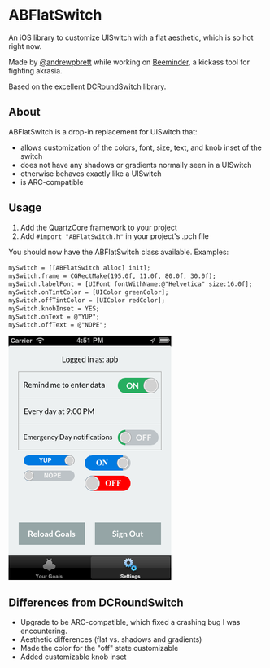 ABFlatSwitch
============

An iOS library to customize UISwitch with a flat aesthetic, which is so hot right now. 

Made by [@andrewpbrett](http://twitter.com/andrewpbrett) while working on [Beeminder](https://www.beeminder.com), a kickass tool for fighting akrasia.

Based on the excellent [DCRoundSwitch](https://github.com/domesticcatsoftware/DCRoundSwitch) library.

## About

ABFlatSwitch is a drop-in replacement for UISwitch that:

- allows customization of the colors, font, size, text, and knob inset of the switch
- does not have any shadows or gradients normally seen in a UISwitch
- otherwise behaves exactly like a UISwitch
- is ARC-compatible


## Usage

1. Add the QuartzCore framework to your project
2. Add `#import "ABFlatSwitch.h"` in your project's .pch file

You should now have the ABFlatSwitch class available. Examples: 

    mySwitch = [[ABFlatSwitch alloc] init];
    mySwitch.frame = CGRectMake(195.0f, 11.0f, 80.0f, 30.0f);
    mySwitch.labelFont = [UIFont fontWithName:@"Helvetica" size:16.0f];
    mySwitch.onTintColor = [UIColor greenColor];
    mySwitch.offTintColor = [UIColor redColor];
    mySwitch.knobInset = YES;
    mySwitch.onText = @"YUP";
    mySwitch.offText = @"NOPE";
    
![Example of ABFlatSwitch](demo.png)

## Differences from DCRoundSwitch

- Upgrade to be ARC-compatible, which fixed a crashing bug I was encountering.
- Aesthetic differences (flat vs. shadows and gradients)
- Made the color for the "off" state customizable
- Added customizable knob inset

